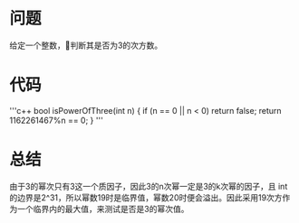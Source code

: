# 问题
给定一个整数，判断其是否为3的次方数。
# 代码
'''c++
bool isPowerOfThree(int n)
{
    if (n == 0 || n < 0) return false;
    return 1162261467%n == 0;
}
'''
# 总结
由于3的幂次只有3这一个质因子，因此3的n次幂一定是3的k次幂的因子，且 int 的边界是2^31，所以幂数19时是临界值，幂数20时便会溢出。因此采用19次方作为一个临界内的最大值，来测试是否是3的幂次值。